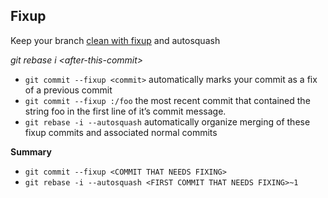 ## Fixup

Keep your branch [clean with fixup][1] and autosquash

*git rebase i \<after-this-commit>*

 - `git commit --fixup <commit>` automatically marks your commit as a fix of a previous commit
 - `git commit --fixup :/foo` the most recent commit that contained the string foo in the first line of it’s commit message. 
 - `git rebase -i --autosquash` automatically organize merging of these fixup commits and associated normal commits

**Summary**  

 - `git commit --fixup <COMMIT THAT NEEDS FIXING>`
 - `git rebase -i --autosquash <FIRST COMMIT THAT NEEDS FIXING>~1`

[1]: https://dev.to/koffeinfrei/the-git-fixup-workflow-386d